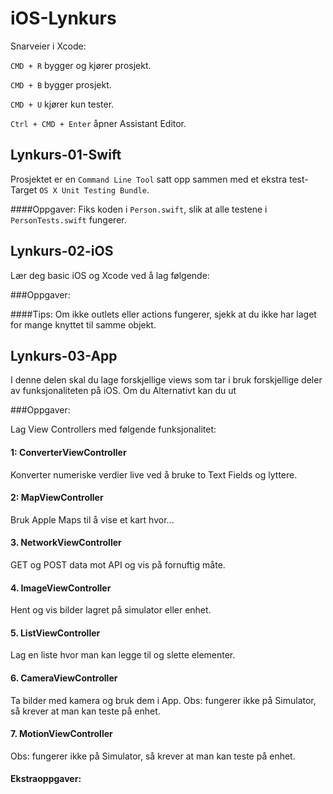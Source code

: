 # iOS-Lynkurs


Snarveier i Xcode:

```CMD + R``` bygger og kjører prosjekt.

```CMD + B``` bygger prosjekt.

```CMD + U``` kjører kun tester.

``` Ctrl + CMD + Enter ``` åpner Assistant Editor.

## Lynkurs-01-Swift
Prosjektet er en ```Command Line Tool``` satt opp sammen med et ekstra test-Target ```OS X Unit Testing Bundle```.

####Oppgaver: 
Fiks koden i ```Person.swift```, slik at alle testene i ```PersonTests.swift``` fungerer. 

## Lynkurs-02-iOS
Lær deg basic iOS og Xcode ved å lag følgende: 

###Oppgaver:

####Tips:
Om ikke outlets eller actions fungerer, sjekk at du ikke har laget for mange knyttet til samme objekt.

## Lynkurs-03-App
I denne delen skal du lage forskjellige views som tar i bruk forskjellige deler av funksjonaliteten på iOS. Om du Alternativt kan du ut

###Oppgaver:

Lag View Controllers med følgende funksjonalitet:

#### 1: ConverterViewController
Konverter numeriske verdier live ved å bruke to Text Fields og lyttere. 

#### 2: MapViewController
Bruk Apple Maps til å vise et kart hvor... 

#### 3. NetworkViewController
GET og POST data mot API og vis på fornuftig måte.

#### 4. ImageViewController
Hent og vis bilder lagret på simulator eller enhet.

#### 5. ListViewController
Lag en liste hvor man kan legge til og slette elementer.

#### 6. CameraViewController
Ta bilder med kamera og bruk dem i App.
Obs: fungerer ikke på Simulator, så krever at man kan teste på enhet.

#### 7. MotionViewController
Obs: fungerer ikke på Simulator, så krever at man kan teste på enhet.

#### Ekstraoppgaver:
